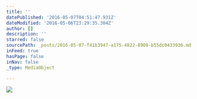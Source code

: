 ```yaml
---
title: ''
datePublished: '2016-05-07T04:51:47.931Z'
dateModified: '2016-05-06T23:29:35.384Z'
author: []
description: ''
starred: false
sourcePath: _posts/2016-05-07-f41b3947-a175-4822-8909-b55dc0433936.md
inFeed: true
hasPage: false
inNav: false
_type: MediaObject

---
```

![](https://the-grid-user-content.s3-us-west-2.amazonaws.com/3163bf32-224f-40f7-afd4-47425579a997.jpg)